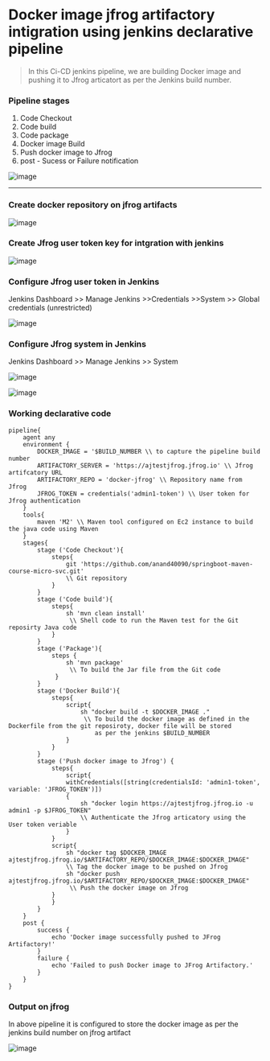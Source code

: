 # Docker image jfrog artifactory intigration using jenkins declarative pipeline

> In this Ci-CD jenkins pipeline, we are building Docker image and pushing it to Jfrog articatort as per the
> Jenkins build number.

### Pipeline stages 

1. Code Checkout
2. Code build
3. Code package
4. Docker image Build
5. Push docker image to Jfrog
6. post - Sucess or Failure notification


 ![image](https://github.com/anand40090/Jfrog-Jenkins-Intigration/assets/32446706/88c2e5cc-7388-4d0e-80b6-db6e9bf59e75)

*********************************************************************************************

### Create docker repository on jfrog artifacts

![image](https://github.com/anand40090/Jfrog-Jenkins-Intigration/assets/32446706/a0caf5bc-89fa-46c0-b673-32b29de621bf)

###  Create Jfrog user token key for intgration with jenkins

![image](https://github.com/anand40090/Jfrog-Jenkins-Intigration/assets/32446706/3f0d07fd-ae40-42f8-a85b-22db294fc5e9)

### Configure Jfrog user token in Jenkins 

Jenkins Dashboard >> Manage Jenkins >>Credentials >>System >> Global credentials (unrestricted)

![image](https://github.com/anand40090/Jfrog-Jenkins-Intigration/assets/32446706/36df5d60-4967-4b6c-aba1-efb8f9dda1a4)

### Configure Jfrog system in Jenkins 

Jenkins Dashboard >> Manage Jenkins >> System

![image](https://github.com/anand40090/Jfrog-Jenkins-Intigration/assets/32446706/17599c20-0243-4f09-9fb8-2d9d9ce635cc)

![image](https://github.com/anand40090/Jfrog-Jenkins-Intigration/assets/32446706/1e251488-33c2-46e4-9da1-e4412e578b35)


### Working declarative code 
```
pipeline{
    agent any
    environment {
        DOCKER_IMAGE = '$BUILD_NUMBER \\ to capture the pipeline build number 
        ARTIFACTORY_SERVER = 'https://ajtestjfrog.jfrog.io' \\ Jfrog artifcatory URL
        ARTIFACTORY_REPO = 'docker-jfrog' \\ Repository name from Jfrog 
        JFROG_TOKEN = credentials('admin1-token') \\ User token for Jfrog authentication
    }
    tools{
        maven 'M2' \\ Maven tool configured on Ec2 instance to build the java code using Maven 
    }
    stages{
        stage ('Code Checkout'){
            steps{
                git 'https://github.com/anand40090/springboot-maven-course-micro-svc.git'
                \\ Git repository 
            }
        }
        stage ('Code build'){
            steps{
                sh 'mvn clean install'
                 \\ Shell code to run the Maven test for the Git reposirty Java code
            }
        }
        stage ('Package'){
            steps {
                sh 'mvn package'
                 \\ To build the Jar file from the Git code
             }
        }
        stage ('Docker Build'){
            steps{
                script{
                    sh "docker build -t $DOCKER_IMAGE ."
                     \\ To build the docker image as defined in the Dockerfile from the git reposiroty, docker file will be stored
                        as per the jenkins $BUILD_NUMBER
                }
            }
        }
        stage ('Push docker image to Jfrog') {
            steps{
                script{
                withCredentials([string(credentialsId: 'admin1-token', variable: 'JFROG_TOKEN')])
                {
                    sh "docker login https://ajtestjfrog.jfrog.io -u admin1 -p $JFROG_TOKEN"
                    \\ Authenticate the Jfrog articatory using the User token veriable
                }
            }
            script{
                sh "docker tag $DOCKER_IMAGE ajtestjfrog.jfrog.io/$ARTIFACTORY_REPO/$DOCKER_IMAGE:$DOCKER_IMAGE"
                \\ Tag the docker image to be pushed on Jfrog 
                sh "docker push ajtestjfrog.jfrog.io/$ARTIFACTORY_REPO/$DOCKER_IMAGE:$DOCKER_IMAGE"
                 \\ Push the docker image on Jfrog
            }
            }
        }
    }
    post {
        success {
            echo 'Docker image successfully pushed to JFrog Artifactory!'
        }
        failure {
            echo 'Failed to push Docker image to JFrog Artifactory.'
        }
    }
}
```

### Output on jfrog 

In above pipeline it is configured to store the docker image as per the jenkins build number on jfrog artifact

![image](https://github.com/anand40090/Jfrog-Jenkins-Intigration/assets/32446706/43779421-4eda-40fc-add5-120995f7d8bc)
